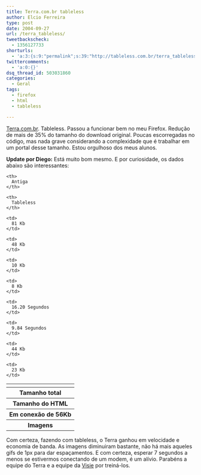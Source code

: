 ```yaml
---
title: Terra.com.br tableless
author: Elcio Ferreira
type: post
date: 2004-09-27
url: /terra_tableless/
tweetbackscheck:
  - 1356127733
shorturls:
  - 'a:3:{s:9:"permalink";s:39:"http://tableless.com.br/terra_tableless";s:7:"tinyurl";s:26:"http://tinyurl.com/3l45u95";s:4:"isgd";s:19:"http://is.gd/iSNoxb";}'
twittercomments:
  - 'a:0:{}'
dsq_thread_id: 503031860
categories:
  - Geral
tags:
  - firefox
  - html
  - tableless

---
```

[Terra.com.br][1]. Tableless. Passou a funcionar bem no meu Firefox. Redução de mais de 35% do tamanho do download original. Poucas escorregadas no código, mas nada grave considerando a complexidade que é trabalhar em um portal desse tamanho. Estou orgulhoso dos meus alunos. 

**Update por Diego:** Está muito bom mesmo. E por curiosidade, os dados abaixo são interessantes: 

<table class="dadoscomp">
  <tr>
    <th>
    </th>
    
    <th>
      Antiga
    </th>
    
    <th>
      Tableless
    </th>
  </tr>
  
  <tr>
    <th>
      Tamanho total
    </th>
    
    <td>
      81 Kb
    </td>
    
    <td>
      48 Kb
    </td>
  </tr>
  
  <tr>
    <th>
      Tamanho do HTML
    </th>
    
    <td>
      10 Kb
    </td>
    
    <td>
      8 Kb
    </td>
  </tr>
  
  <tr>
    <th>
      Em conexão de 56Kb
    </th>
    
    <td>
      16.20 Segundos
    </td>
    
    <td>
      9.84 Segundos
    </td>
  </tr>
  
  <tr>
    <th>
      Imagens
    </th>
    
    <td>
      44 Kb
    </td>
    
    <td>
      23 Kb
    </td>
  </tr>
</table>

Com certeza, fazendo com tableless, o Terra ganhou em velocidade e economia de banda. As imagens diminuiram bastante, não há mais aqueles gifs de 1px para dar espaçamentos. E com certeza, esperar 7 segundos a menos se estivermos conectando de um modem, é um alívio. Parabéns a equipe do Terra e a equipe da [Visie][2] por treiná-los.

 [1]: http://www.terra.com.br "Terra - Quem quer MAIS assina o Terra"
 [2]: http://www.visie.com.br